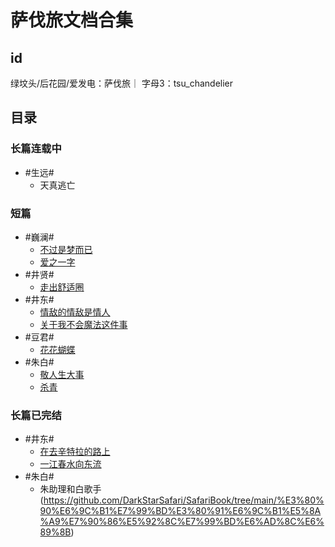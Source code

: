 # 萨伐旅文档合集


## id
绿坟头/后花园/爱发电：萨伐旅｜ 字母3：tsu_chandelier



## 目录

### 长篇连载中
- #生远# 
  - 天真逃亡

### 短篇
- #巍澜# 
  - [不过是梦而已](https://github.com/DarkStarSafari/SafariBook/blob/main/%E7%9F%AD%E7%AF%87%E5%90%88%E9%9B%86/%E3%80%90%E5%B7%8D%E6%BE%9C%E3%80%91%E4%B8%8D%E8%BF%87%E6%98%AF%E6%A2%A6%E8%80%8C%E5%B7%B2.md)
  - [爱之一字](https://github.com/DarkStarSafari/SafariBook/blob/main/%E7%9F%AD%E7%AF%87%E5%90%88%E9%9B%86/%E3%80%90%E5%B7%8D%E6%BE%9C%E3%80%91%E7%88%B1%E4%B9%8B%E4%B8%80%E5%AD%97.md)
- #井贤# 
  - [走出舒适圈](https://github.com/DarkStarSafari/SafariBook/blob/main/%E7%9F%AD%E7%AF%87%E5%90%88%E9%9B%86/%E3%80%90%E4%BA%95%E8%B4%A4%E3%80%91%E8%B5%B0%E5%87%BA%E8%88%92%E9%80%82%E5%9C%88.md)
- #井东# 
  - [情敌的情敌是情人](https://github.com/DarkStarSafari/SafariBook/blob/main/%E7%9F%AD%E7%AF%87%E5%90%88%E9%9B%86/%E3%80%90%E4%BA%95%E4%B8%9C%E3%80%91%E6%83%85%E6%95%8C%E7%9A%84%E6%83%85%E6%95%8C%E6%98%AF%E6%83%85%E4%BA%BA.md)
  - [关于我不会魔法这件事](https://github.com/DarkStarSafari/SafariBook/blob/main/%E7%9F%AD%E7%AF%87%E5%90%88%E9%9B%86/%E3%80%90%E4%BA%95%E4%B8%9C%E3%80%91%E5%85%B3%E4%BA%8E%E6%88%91%E4%B8%8D%E4%BC%9A%E9%AD%94%E6%B3%95%E8%BF%99%E4%BB%B6%E4%BA%8B.md)
- #豆君# 
  - [花花蝴蝶](https://github.com/DarkStarSafari/SafariBook/blob/main/%E7%9F%AD%E7%AF%87%E5%90%88%E9%9B%86/%E3%80%90%E8%B1%86%E5%90%9B%E3%80%91%E8%8A%B1%E8%8A%B1%E8%9D%B4%E8%9D%B6.md)
- #朱白# 
  - [敬人生大事](https://github.com/DarkStarSafari/SafariBook/blob/main/%E7%9F%AD%E7%AF%87%E5%90%88%E9%9B%86/%E3%80%90%E6%9C%B1%E7%99%BD%E3%80%91%E6%95%AC%E4%BA%BA%E7%94%9F%E5%A4%A7%E4%BA%8B.md)
  - [杀青](https://github.com/DarkStarSafari/SafariBook/blob/main/%E7%9F%AD%E7%AF%87%E5%90%88%E9%9B%86/%E3%80%90%E6%9C%B1%E7%99%BD%E3%80%91%E6%9D%80%E9%9D%92.md)

### 长篇已完结
- #井东# 
  - [在去辛特拉的路上](https://github.com/DarkStarSafari/SafariBook/blob/main/%E3%80%90%E4%BA%95%E4%B8%9C%E3%80%91%E5%9C%A8%E5%8E%BB%E8%BE%9B%E7%89%B9%E6%8B%89%E7%9A%84%E8%B7%AF%E4%B8%8A/README.md)
  - [一江春水向东流](https://github.com/DarkStarSafari/SafariBook/tree/main/%E3%80%90%E4%BA%95%E4%B8%9C%E3%80%91%E4%B8%80%E6%B1%9F%E6%98%A5%E6%B0%B4%E5%90%91%E4%B8%9C%E6%B5%81)
- #朱白# 
  - 朱助理和白歌手(https://github.com/DarkStarSafari/SafariBook/tree/main/%E3%80%90%E6%9C%B1%E7%99%BD%E3%80%91%E6%9C%B1%E5%8A%A9%E7%90%86%E5%92%8C%E7%99%BD%E6%AD%8C%E6%89%8B)
